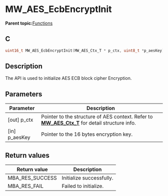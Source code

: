 # MW\_AES\_EcbEncryptInit

**Parent topic:**[Functions](GUID-EFCDC69F-77B9-4BFF-8256-6A99E252D223.md)

## C

```c
uint16_t MW_AES_EcbEncryptInit(MW_AES_Ctx_T * p_ctx, uint8_t *p_aesKey);
```

## Description

The API is used to initialize AES ECB block cipher Encryption.

## Parameters

|Parameter|Description|
|---------|-----------|
|\[out\] p\_ctx|Pointer to the structure of AES context. Refer to **[MW\_AES\_Ctx\_T](GUID-02DB18AB-0B83-4EC7-8BA6-03EB1C68EEDE.md)** for detail structure info.|
|\[in\] p\_aesKey|Pointer to the 16 bytes encryption key.|

## Return values

|Return value|Description|
|------------|-----------|
|MBA\_RES\_SUCCESS|Initialize successfully.|
|MBA\_RES\_FAIL|Failed to initialize.|

